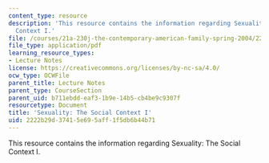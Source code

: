 ```yaml
---
content_type: resource
description: 'This resource contains the information regarding Sexuality: The Social
  Context I.'
file: /courses/21a-230j-the-contemporary-american-family-spring-2004/2222b29d37415e695aff1f5db6b44b71_MIT21A_230JS04_sexuality.pdf
file_type: application/pdf
learning_resource_types:
- Lecture Notes
license: https://creativecommons.org/licenses/by-nc-sa/4.0/
ocw_type: OCWFile
parent_title: Lecture Notes
parent_type: CourseSection
parent_uid: b711ebdd-eaf3-1b9e-14b5-cb4be9c9307f
resourcetype: Document
title: 'Sexuality: The Social Context I'
uid: 2222b29d-3741-5e69-5aff-1f5db6b44b71
---
```

This resource contains the information regarding Sexuality: The Social Context I.